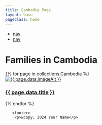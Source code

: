 ```yaml
---
title: Cambodia Page
layout: base
pageClass: home
---
```

<div class="navbar">
    <ul>
        <li><a href="#">nav</a></li>
        <li><a href="#">nav</a></li>
    </ul>
</div>

<h1>Families in Cambodia</h1>
<div class="grid-container">
{% for page in collections.Cambodia %}
<article class="card">
<a href="{{ page.url }}">
<img src="/media/{{ page.data.image }}" alt="{{ page.data.imageAlt }}" class="card-image">
<div class="card-info">
<h3 class="card-title">{{ page.data.title }}</h3>
</div>
</a>
</article>
{% endfor %}
</div>


    
       <footer>
        <p>&copy; 2024 Your Name</p>
  </footer>